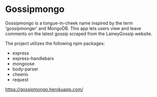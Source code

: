 # Gossipmongo

Gossipmongo is a tongue-in-cheek name inspired by the term 'gossipmonger' and MongoDB. This app lets users view and leave comments on the latest gossip scraped from the LaineyGossip website.

The project utilizes the following npm packages:

* express
* express-handlebars
* mongoose
* body-parser
* cheerio
* request

https://gossipmongo.herokuapp.com/
